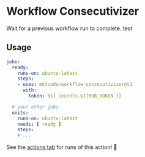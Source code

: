 # Workflow Consecutivizer

Wait for a previous workflow run to complete.
test

## Usage

```yaml
jobs:
  ready:
    runs-on: ubuntu-latest
    steps:
    - uses: mktcode/workflow-consecutivizer@v1
      with:
        token: ${{ secrets.GITHUB_TOKEN }}

  # your other jobs
  units:
    runs-on: ubuntu-latest
    needs: [ ready ]
    steps:
    # ...
```

See the [actions tab](https://github.com/actions/javascript-action/actions) for runs of this action! :rocket:
